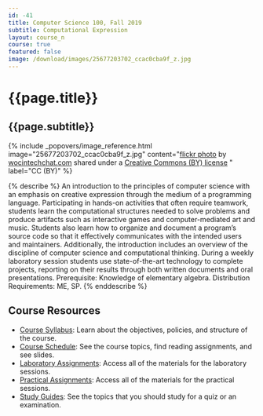 ```yaml
---
id: -41
title: Computer Science 100, Fall 2019
subtitle: Computational Expression
layout: course_n
course: true
featured: false
image: /download/images/25677203702_ccac0cba9f_z.jpg
---
```


# {{page.title}}
## {{page.subtitle}}

<!-- Include header image -->
{% include _popovers/image_reference.html image="25677203702_ccac0cba9f_z.jpg" content="<a title='wocintech stock - 69' href='https://flickr.com/photos/wocintechchat/25677203702'>flickr photo</a> by <a href='https://flickr.com/people/wocintechchat'>wocintechchat.com</a> shared under a <a href='https://creativecommons.org/licenses/by/2.0/'>Creative Commons (BY) license</a> </small>" label="CC (BY)" %}

{% describe %}
An introduction to the principles of computer science with an emphasis on
creative expression through the medium of a programming language. Participating
in hands-on activities that often require teamwork, students learn the
computational structures needed to solve problems and produce artifacts such as
interactive games and computer-mediated art and music. Students also learn how
to organize and document a program’s source code so that it effectively
communicates with the intended users and maintainers. Additionally, the
introduction includes an overview of the discipline of computer science and
computational thinking. During a weekly laboratory session students use
state-of-the-art technology to complete projects, reporting on their results
through both written documents and oral presentations. Prerequisite: Knowledge
of elementary algebra. Distribution Requirements: ME, SP.
{% enddescribe %}

## Course Resources

<ul class="fa-ul">


<li><i class="fa-li fa fa-arrow-right"></i><a href=""
class="major">Course Syllabus</a>: Learn about the objectives, policies, and structure of the course.

<li><i class="fa-li fa fa-arrow-right"></i><a href="{{site.baseurl}}teaching/cs100F2019/schedule/"
class="major">Course Schedule</a>: See the course topics, find reading assignments, and see slides.

<li><i class="fa-li fa fa-arrow-right"></i><a href="{{site.baseurl}}teaching/cs100F2019/laboratories/"
class="major">Laboratory Assignments</a>: Access all of the materials for the laboratory sessions.

<li><i class="fa-li fa fa-arrow-right"></i><a href="{{site.baseurl}}teaching/cs100F2019/practicals/"
class="major">Practical Assignments</a>: Access all of the materials for the practical sessions.

<li><i class="fa-li fa fa-arrow-right"></i><a href="{{site.baseurl}}teaching/cs100F2019/studyguides/"
class="major">Study Guides</a>: See the topics that you should study for a quiz or an examination.

</ul>
